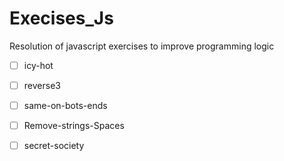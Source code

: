 # Execises_Js
Resolution of javascript exercises to improve programming logic

- [ ] icy-hot
- [ ] reverse3
- [ ] same-on-bots-ends
- [ ] Remove-strings-Spaces
- [ ] secret-society


